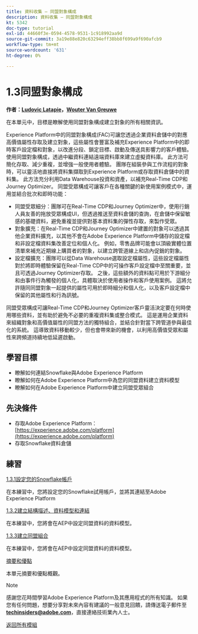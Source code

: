 ```yaml
---
title: 資料收集 — 同盟對象構成
description: 資料收集 — 同盟對象構成
kt: 5342
doc-type: tutorial
exl-id: 44660f3e-0594-4578-9531-1c918992aa9d
source-git-commit: 3a19e88e820c63294eff38bb8f699a9f690afcb9
workflow-type: tm+mt
source-wordcount: '631'
ht-degree: 0%

---
```


# 1.3同盟對象構成

**作者：[Ludovic Latapie](https://www.linkedin.com/in/ludoviclatapie/)，[Wouter Van Greuwe](https://www.linkedin.com/in/woutervangeluwe/)**

在本單元中，目標是瞭解使用同盟對象構成建立對象的所有相關資訊。

Experience Platform中的同盟對象構成(FAC)可讓您透過企業資料倉儲中的對應高價值屬性存取及建立對象，這些屬性會豐富及補充Experience Platform中的即時客戶設定檔和對象，以改進分段、鎖定目標、啟動及傳送具影響力的客戶體驗。 使用同盟對象構成，透過中繼資料連結遠端資料庫來建立虛擬資料庫。 此方法可簡化存取、減少重複，並增強一般使用者體驗。 團隊在組裝參與工作流程的對象時，可以靈活地直接將資料集擷取到Experience Platform或存取資料倉儲中的資料集。 此方法充分利用Data Warehouse投資和資產，以補充Real-Time CDP和Journey Optimizer。 同盟受眾構成可讓客戶在各種關鍵的新使用案例模式中，運用並結合批次和即時功能：

- 同盟受眾細分：團隊可在Real-Time CDP和Journey Optimizer中，使用行銷人員友善的拖放受眾構成UI，但透過推送至資料倉儲的查詢，在倉儲中保留敏感的基礎資料，避免重複並提供對基本資料集的彈性存取，來製作受眾。
- 對象擴充：在Real-Time CDP和Journey Optimizer中建置的對象可以透過其他企業資料擴充，以其他不會在Adobe Experience Platform中儲存的設定檔和非設定檔資料集改善定位和個人化。 例如，零售品牌可能會以頂級實體位置清單來補充近期線上購買者的對象，以建立跨管道線上和店內促銷的對象。
- 設定檔擴充：團隊可以從Data Warehouse選取設定檔屬性，這些設定檔屬性對於將即時體驗保留在Real-Time CDP中的可操作客戶設定檔中至關重要，並且可透過Journey Optimizer存取。 之後，這些額外的資料點可用於下游細分和由事件行為觸發的個人化，具體取決於使用者操作和客戶使用案例。 這將允許隨同同盟對象一起提供的屬性可用於即時細分和個人化，以及客戶設定檔中保留的其他屬性和行為訊號。

同盟受眾構成可讓Real-Time CDP和Journey Optimizer客戶靈活決定要在何時使用哪些資料，並有助於避免不必要的重複資料集或整合模式。 這是運用企業資料來組織對象和高價值屬性的同盟方法的獨特組合，並結合針對當下跨管道參與最佳化的系統。 這導致資料移動較少，但也會帶來新的機會，以利用高價值受眾和屬性來跨頻道持續地低延遲啟動。

## 學習目標

- 瞭解如何連結Snowflake與Adobe Experience Platform
- 瞭解如何在Adobe Experience Platform中為您的同盟資料建立資料模型
- 瞭解如何在Adobe Experience Platform中建立同盟受眾組合

## 先決條件

- 存取Adobe Experience Platform： [https://experience.adobe.com/platform](https://experience.adobe.com/platform)
- 存取Snowflake資料倉儲

## 練習

[1.3.1設定您的Snowflake帳戶](./ex1.md)

在本練習中，您將設定您的Snowflake試用帳戶，並將其連結至Adobe Experience Platform

[1.3.2建立結構描述、資料模型和連結](./ex2.md)

在本練習中，您將會在AEP中設定同盟資料的資料模型。

[1.3.3建立同盟組合](./ex3.md)

在本練習中，您將會在AEP中設定同盟資料的資料模型。

[摘要和優點](./summary.md)

本單元摘要和優點概觀。

>[!NOTE]
>
>感謝您花時間學習Adobe Experience Platform及其應用程式的所有知識。 如果您有任何問題，想要分享對未來內容有建議的一般意見回饋，請傳送電子郵件至&#x200B;**techinsiders@adobe.com**，直接連絡技術業內人士。

[返回所有模組](../../../overview.md)
